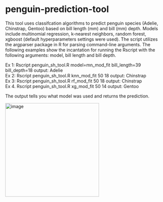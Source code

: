 # penguin-prediction-tool

This tool uses classifcation algorithms to predict penguin species (Adelie, Chinstrap, Gentoo) based on bill length (mm) and bill (mm) depth. Models include multinomial regression, k-nearest neighbors, random forest, xgboost (default hyperparameters settings were used). The script utilizes the argparser package in R for parsing command-line arguments. The following examples show the incantation for running the Rscript with the following arguments: model, bill length and bill depth. 

Ex 1: Rscript penguin_sh_tool.R model=mn_mod_fit bill_length=39 bill_depth=18        output: Adelie <br>
Ex 2: Rscript penguin_sh_tool.R knn_mod_fit 50 18                                    output: Chinstrap <br>
Ex 3: Rscript penguin_sh_tool.R rf_mod_fit 50 18                                     output: Chinstrap <br>
Ex 4. Rscript penguin_sh_tool.R xg_mod_fit 50 14                                     output: Gentoo <br>

The output tells you what model was used and returns the prediction.

<img width="298" alt="image" src="https://user-images.githubusercontent.com/45637747/125153572-8a872500-e109-11eb-986d-5e055d8257e7.png">

